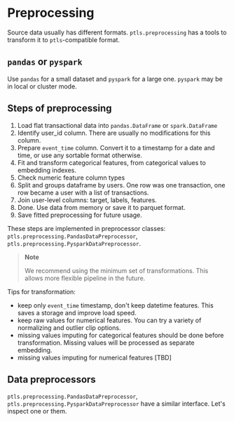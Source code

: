 # Preprocessing

Source data usually has different formats. 
`ptls.preprocessing` has a tools to transform it to `ptls`-compatible format.

## `pandas` or `pyspark`

Use `pandas` for a small dataset and `pyspark` for a large one. 
`pyspark` may be in local or cluster mode.

## Steps of preprocessing

1. Load flat transactional data into `pandas.DataFrame` or `spark.DataFrame`
2. Identify user_id column. There are usually no modifications for this column.
3. Prepare `event_time` column. Convert it to a timestamp for a date and time, or use any sortable format otherwise.
4. Fit and transform categorical features, from categorical values to embedding indexes.
5. Check numeric feature column types
6. Split and groups dataframe by users. One row was one transaction, one row became a user with a list of transactions.
7. Join user-level columns: target, labels, features.
8. Done. Use data from memory or save it to parquet format.
9. Save fitted preprocessing for future usage.

These steps are implemented in preprocessor classes: 
`ptls.preprocessing.PandasDataPreprocessor`, `ptls.preprocessing.PysparkDataPreprocessor`.

> **Note**
> 
> We recommend using the minimum set of transformations. This allows more flexible pipeline in the future.

Tips for transformation:

- keep only `event_time` timestamp, don't keep datetime features. This saves a storage and improve load speed.
- keep raw values for numerical features. You can try a variety of normalizing and outlier clip options.
- missing values imputing for categorical features should be done before transformation.
Missing values will be processed as separate embedding.
- missing values imputing for numerical features [TBD]

## Data preprocessors

`ptls.preprocessing.PandasDataPreprocessor`, `ptls.preprocessing.PysparkDataPreprocessor` have a similar interface.
Let's inspect one or them.

```python


```
